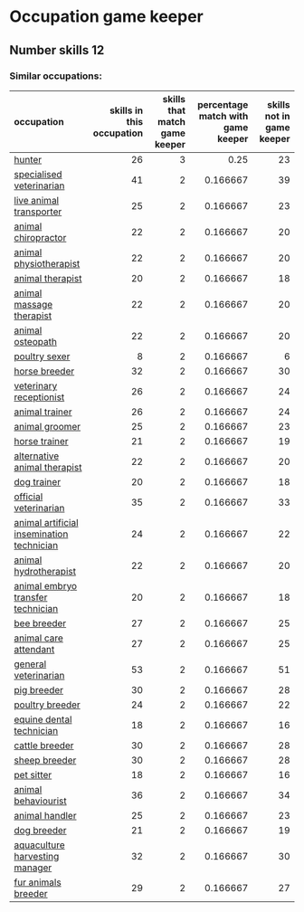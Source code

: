 # Occupation game keeper
## Number skills 12
### Similar occupations:
| occupation                                                                                |   skills in this occupation |   skills that match game keeper |   percentage match with game keeper |   skills not in game keeper |
|:------------------------------------------------------------------------------------------|----------------------------:|--------------------------------:|------------------------------------:|----------------------------:|
| [hunter](hunter.md)                                                                       |                          26 |                               3 |                            0.25     |                          23 |
| [specialised veterinarian](specialised_veterinarian.md)                                   |                          41 |                               2 |                            0.166667 |                          39 |
| [live animal transporter](live_animal_transporter.md)                                     |                          25 |                               2 |                            0.166667 |                          23 |
| [animal chiropractor](animal_chiropractor.md)                                             |                          22 |                               2 |                            0.166667 |                          20 |
| [animal physiotherapist](animal_physiotherapist.md)                                       |                          22 |                               2 |                            0.166667 |                          20 |
| [animal therapist](animal_therapist.md)                                                   |                          20 |                               2 |                            0.166667 |                          18 |
| [animal massage therapist](animal_massage_therapist.md)                                   |                          22 |                               2 |                            0.166667 |                          20 |
| [animal osteopath](animal_osteopath.md)                                                   |                          22 |                               2 |                            0.166667 |                          20 |
| [poultry sexer](poultry_sexer.md)                                                         |                           8 |                               2 |                            0.166667 |                           6 |
| [horse breeder](horse_breeder.md)                                                         |                          32 |                               2 |                            0.166667 |                          30 |
| [veterinary receptionist](veterinary_receptionist.md)                                     |                          26 |                               2 |                            0.166667 |                          24 |
| [animal trainer](animal_trainer.md)                                                       |                          26 |                               2 |                            0.166667 |                          24 |
| [animal groomer](animal_groomer.md)                                                       |                          25 |                               2 |                            0.166667 |                          23 |
| [horse trainer](horse_trainer.md)                                                         |                          21 |                               2 |                            0.166667 |                          19 |
| [alternative animal therapist](alternative_animal_therapist.md)                           |                          22 |                               2 |                            0.166667 |                          20 |
| [dog trainer](dog_trainer.md)                                                             |                          20 |                               2 |                            0.166667 |                          18 |
| [official veterinarian](official_veterinarian.md)                                         |                          35 |                               2 |                            0.166667 |                          33 |
| [animal artificial insemination technician](animal_artificial_insemination_technician.md) |                          24 |                               2 |                            0.166667 |                          22 |
| [animal hydrotherapist](animal_hydrotherapist.md)                                         |                          22 |                               2 |                            0.166667 |                          20 |
| [animal embryo transfer technician](animal_embryo_transfer_technician.md)                 |                          20 |                               2 |                            0.166667 |                          18 |
| [bee breeder](bee_breeder.md)                                                             |                          27 |                               2 |                            0.166667 |                          25 |
| [animal care attendant](animal_care_attendant.md)                                         |                          27 |                               2 |                            0.166667 |                          25 |
| [general veterinarian](general_veterinarian.md)                                           |                          53 |                               2 |                            0.166667 |                          51 |
| [pig breeder](pig_breeder.md)                                                             |                          30 |                               2 |                            0.166667 |                          28 |
| [poultry breeder](poultry_breeder.md)                                                     |                          24 |                               2 |                            0.166667 |                          22 |
| [equine dental technician](equine_dental_technician.md)                                   |                          18 |                               2 |                            0.166667 |                          16 |
| [cattle breeder](cattle_breeder.md)                                                       |                          30 |                               2 |                            0.166667 |                          28 |
| [sheep breeder](sheep_breeder.md)                                                         |                          30 |                               2 |                            0.166667 |                          28 |
| [pet sitter](pet_sitter.md)                                                               |                          18 |                               2 |                            0.166667 |                          16 |
| [animal behaviourist](animal_behaviourist.md)                                             |                          36 |                               2 |                            0.166667 |                          34 |
| [animal handler](animal_handler.md)                                                       |                          25 |                               2 |                            0.166667 |                          23 |
| [dog breeder](dog_breeder.md)                                                             |                          21 |                               2 |                            0.166667 |                          19 |
| [aquaculture harvesting manager](aquaculture_harvesting_manager.md)                       |                          32 |                               2 |                            0.166667 |                          30 |
| [fur animals breeder](fur_animals_breeder.md)                                             |                          29 |                               2 |                            0.166667 |                          27 |
